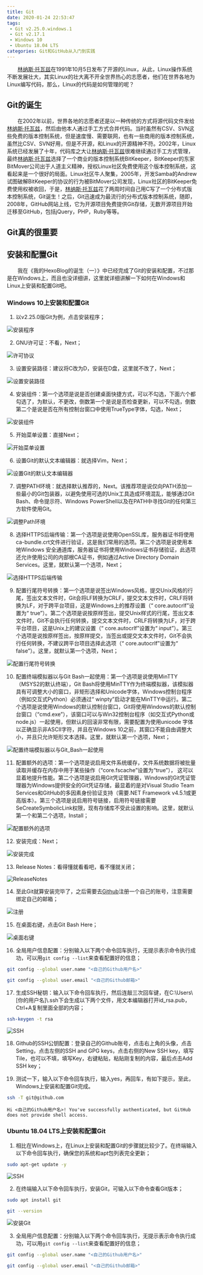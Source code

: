 ```yaml
---
title: Git
date: 2020-01-24 22:53:47
tags:
 - Git v2.25.0.windows.1
 - Git v2.17.1
 - Windows 10
 - Ubuntu 18.04 LTS
categories: Git和GitHub从入门到实践
---
```


　　[林纳斯·托瓦兹](https://www.baidu.com/s?wd=林纳斯·托瓦兹&tn=SE_PcZhidaonwhc_ngpagmjz&rsv_dl=gh_pc_zhidao)在1991年10月5日发布了开源的Linux，从此，Linux操作系统不断发展壮大，其实Linux的壮大离不开全世界热心的志愿者，他们在世界各地为Linux编写代码，那么，Linux的代码是如何管理的呢？

<!--more-->

## Git的诞生

　　在2002年以前，世界各地的志愿者还是以一种传统的方式将源代码文件发给[林纳斯·托瓦兹](https://www.baidu.com/s?wd=林纳斯·托瓦兹&tn=SE_PcZhidaonwhc_ngpagmjz&rsv_dl=gh_pc_zhidao)，然后由他本人通过手工方式合并代码。当时虽然有CSV、SVN这些免费的版本控制系统，但是速度慢、需要联网，也有一些商用的版本控制系统，虽然比CSV、SVN好用，但是不开源，和Linux的开源精神不符。2002年，Linux系统已经发展了十年，代码库之大让[林纳斯·托瓦兹](https://www.baidu.com/s?wd=林纳斯·托瓦兹&tn=SE_PcZhidaonwhc_ngpagmjz&rsv_dl=gh_pc_zhidao)很难继续通过手工方式管理，最终[林纳斯·托瓦兹](https://www.baidu.com/s?wd=林纳斯·托瓦兹&tn=SE_PcZhidaonwhc_ngpagmjz&rsv_dl=gh_pc_zhidao)选择了一个商业的版本控制系统BitKeeper，BitKeeper的东家BitMover公司出于人道主义精神，授权Linux社区免费使用这个版本控制系统，这看起来是一个很好的局面。Linux社区牛人聚集，2005年，开发Samba的Andrew试图破解BitKeeper的协议的行为被BitMover公司发现，Linux社区的BitKeeper免费使用权被收回，于是，[林纳斯·托瓦兹](https://www.baidu.com/s?wd=林纳斯·托瓦兹&tn=SE_PcZhidaonwhc_ngpagmjz&rsv_dl=gh_pc_zhidao)花了两周时间自己用C写了一个分布式版本控制系统，Git诞生！之后，Git迅速成为最流行的分布式版本控制系统，随即，2008年，GitHub网站上线，它为开源项目免费提供Git存储，无数开源项目开始迁移至GitHub，包括jQuery，PHP，Ruby等等。

## Git真的很重要



## 安装和配置Git

　　我在《我的HexoBlog的诞生（一）》中已经完成了Git的安装和配置，不过那是在Windows上，而且也没详细讲，这里就详细讲解一下如何在Windows和Linux上安装和配置Git吧。

### Windows 10上安装和配置Git

1. 以v2.25.0版Git为例，点击安装程序；

![安装程序](安装程序.png)

2. GNU许可证：不看，Next；

![许可协议](许可协议.png)

3. 设置安装路径：建议将C改为D，安装在D盘，这里就不改了，Next；

![设置安装路径](设置安装路径.png)

4. 安装组件：第一个选项是说是否创建桌面快捷方式，可以不勾选，下面六个都勾选了，为默认，不更改，倒数第一个是说是否检查更新，可以不勾选，倒数第二个是说是否在所有控制台窗口中使用TrueType字体，勾选，Next；

![安装组件](安装组件.png)

5. 开始菜单设置：直接Next；

![开始菜单设置](开始菜单设置.png)

6. 设置Git的默认文本编辑器：就选择Vim，Next；

![设置Git的默认文本编辑器](设置Git的默认文本编辑器.png)

7. 调整PATH环境：就选择默认推荐的，Next。该推荐项是说仅向PATH添加一些最小的Git包装器，以避免使用可选的Unix工具造成环境混乱，能够通过Git Bash、命令提示符、Windows PowerShell以及在PATH中寻找Git的任何第三方软件使用Git。

![调整Path环境](调整Path环境.png)

8. 选择HTTPS后端传输：第一个选项是说使用OpenSSL库，服务器证书将使用ca-bundle.crt文件进行验证，这是我们常用的选项。第二个选项是说使用本地Windows 安全通道库，服务器证书将使用Windows证书存储验证，此选项还允许使用公司的内部根CA证书，例如通过Active Directory Domain Services。这里，就默认第一个选项，Next；

![选择HTTPS后端传输](选择HTTPS后端传输.png)

9. 配置行尾符号转换：第一个选项是说签出Windows风格，提交Unix风格的行尾，签出文本文件时，Git会将LF转换为CRLF，提交文本文件时，CRLF将转换为LF，对于跨平台项目，这是Windows上的推荐设置（“ core.autocrlf”设置为“ true”）。第二个选项是说按原样签出，提交Unix样式的行尾，签出文本文件时，Git不会执行任何转换，提交文本文件时，CRLF将转换为LF，对于跨平台项目，这是Unix上的建议设置（“ core.autocrlf”设置为“ input”）。第三个选项是说按原样签出，按原样提交，当签出或提交文本文件时，Git不会执行任何转换，不建议跨平台项目选择此选项（“ core.autocrlf”设置为“ false”）。这里，就默认第一个选项，Next；

![配置行尾符号转换](配置行尾符号转换.png)

10. 配置终端模拟器以与Git Bash一起使用：第一个选项是说使用MinTTY（MSYS2的默认终端），Git Bash将使用MinTTY作为终端模拟器，该模拟器具有可调整大小的窗口，非矩形选择和Unicode字体，Windows控制台程序（例如交互式Python）必须通过“ winpty”启动才能在MinTTY中运行。第二个选项是说使用Windows的默认控制台窗口，Git将使用Windows的默认控制台窗口（“cmd.exe”），该窗口可以与Win32控制台程序（如交互式Python或node.js）一起使用，但默认的回滚非常有限，需要配置为使用unicode 字体以正确显示非ASCII字符，并且在Windows 10之前，其窗口不能自由调整大小，并且只允许矩形文本选择。这里，就默认第一个选项，Next；

![配置终端模拟器以与Git_Bash一起使用](配置终端模拟器以与Git_Bash一起使用.png)

11. 配置额外的选项：第一个选项是说启用文件系统缓存，文件系统数据将被批量读取并缓存在内存中用于某些操作（“core.fscache”设置为“true”）， 这可以显着地提升性能。第二个选项是说启用Git凭证管理器，Windows的Git凭证管理器为Windows提供安全的Git凭证存储，最显着的是对Visual Studio Team Services和GitHub的多因素身份验证支持（需要.NET Framework v4.5.1或更高版本）。第三个选项是说启用符号链接，启用符号链接需要SeCreateSymbolicLink权限，现有存储库不受此设置的影响。这里，就默认第一个和第二个选项，Install；

![配置额外的选项](配置额外的选项.png)

12. 安装完成：Next；

![安装完成](安装完成.png)

13. Release Notes：看得懂就看看吧，看不懂就关闭；

![ReleaseNotes](ReleaseNotes.png)

14. 至此Git就算安装完毕了，之后需要去[Github](https://github.com/)注册一个自己的账号，注意需要绑定自己的邮箱；

![注册](注册.png)

15. 在桌面右键，点击Git Bash Here；

![桌面右键](桌面右键.png)

16. 全局用户信息配置：分别输入以下两个命令回车执行，无提示表示命令执行成功，可以用`git config --list`来查看配置好的信息；

```bash
git config --global user.name "<自己的Github用户名>"
```

```bash
git config --global user.email "<自己的Github邮箱>"
```

17. 生成SSH秘钥：输入以下命令回车执行，然后连敲三次回车键，在C:\Users\\[你的用户名]\\.ssh下会生成以下两个文件，用文本编辑器打开id_rsa.pub，Ctrl+A复制里面全部的内容；

```bash
ssh-keygen -t rsa
```

![SSH](SSH.png)

18. Github的SSH公钥配置：登录自己的Github账号，点击右上角的头像，点击Setting，点击左侧的SSH and GPG keys，点击右侧的New SSH key，填写Tile，也可以不填，填写Key，右键粘贴，粘贴刚复制的内容，最后点击Add SSH key；

19. 测试一下，输入以下命令回车执行，输入yes，再回车，有如下提示，至此，Windows上安装和配置Git完成。

```bash
ssh -T git@github.com
```

```
Hi <自己的Github用户名>! You've successfully authenticated, but GitHub does not provide shell access.
```

### Ubuntu 18.04 LTS上安装和配置Git

1. 相比在Windows上，在Linux上安装和配置Git的步骤就比较少了。在终端输入以下命令回车执行，确保您的系统和apt包列表完全更新；

```bash
sudo apt-get update -y
```

![SSH](更新.png)

2. 在终端输入以下命令回车执行，安装Git，可输入以下命令查看Git版本；

```bash
sudo apt install git
```

```bash
git --version
```

![安装Git](安装Git.gif)

3. 全局用户信息配置：分别输入以下两个命令回车执行，无提示表示命令执行成功，可以用`git config --list`来查看配置好的信息；

```bash
git config --global user.name "<自己的Github用户名>"
```

```bash
git config --global user.email "<自己的Github邮箱>"
```

